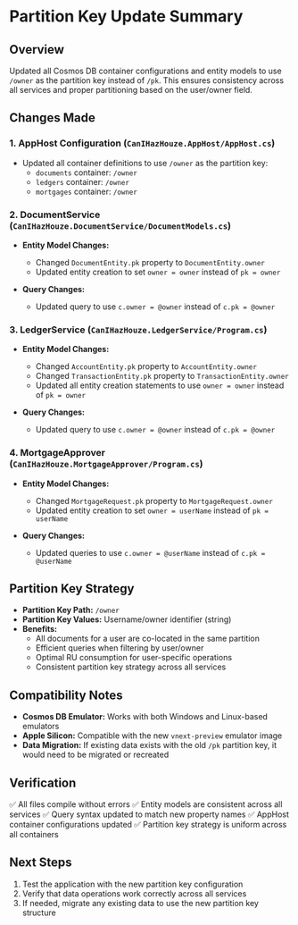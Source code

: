 # Partition Key Update Summary

## Overview
Updated all Cosmos DB container configurations and entity models to use `/owner` as the partition key instead of `/pk`. This ensures consistency across all services and proper partitioning based on the user/owner field.

## Changes Made

### 1. AppHost Configuration (`CanIHazHouze.AppHost/AppHost.cs`)
- Updated all container definitions to use `/owner` as the partition key:
  - `documents` container: `/owner`
  - `ledgers` container: `/owner` 
  - `mortgages` container: `/owner`

### 2. DocumentService (`CanIHazHouze.DocumentService/DocumentModels.cs`)
- **Entity Model Changes:**
  - Changed `DocumentEntity.pk` property to `DocumentEntity.owner`
  - Updated entity creation to set `owner = owner` instead of `pk = owner`
  
- **Query Changes:**
  - Updated query to use `c.owner = @owner` instead of `c.pk = @owner`

### 3. LedgerService (`CanIHazHouze.LedgerService/Program.cs`)
- **Entity Model Changes:**
  - Changed `AccountEntity.pk` property to `AccountEntity.owner`
  - Changed `TransactionEntity.pk` property to `TransactionEntity.owner`
  - Updated all entity creation statements to use `owner = owner` instead of `pk = owner`
  
- **Query Changes:**
  - Updated query to use `c.owner = @owner` instead of `c.pk = @owner`

### 4. MortgageApprover (`CanIHazHouze.MortgageApprover/Program.cs`)
- **Entity Model Changes:**
  - Changed `MortgageRequest.pk` property to `MortgageRequest.owner`
  - Updated entity creation to set `owner = userName` instead of `pk = userName`
  
- **Query Changes:**
  - Updated queries to use `c.owner = @userName` instead of `c.pk = @userName`

## Partition Key Strategy
- **Partition Key Path:** `/owner`
- **Partition Key Values:** Username/owner identifier (string)
- **Benefits:**
  - All documents for a user are co-located in the same partition
  - Efficient queries when filtering by user/owner
  - Optimal RU consumption for user-specific operations
  - Consistent partition key strategy across all services

## Compatibility Notes
- **Cosmos DB Emulator:** Works with both Windows and Linux-based emulators
- **Apple Silicon:** Compatible with the new `vnext-preview` emulator image
- **Data Migration:** If existing data exists with the old `/pk` partition key, it would need to be migrated or recreated

## Verification
✅ All files compile without errors
✅ Entity models are consistent across all services
✅ Query syntax updated to match new property names
✅ AppHost container configurations updated
✅ Partition key strategy is uniform across all containers

## Next Steps
1. Test the application with the new partition key configuration
2. Verify that data operations work correctly across all services
3. If needed, migrate any existing data to use the new partition key structure
